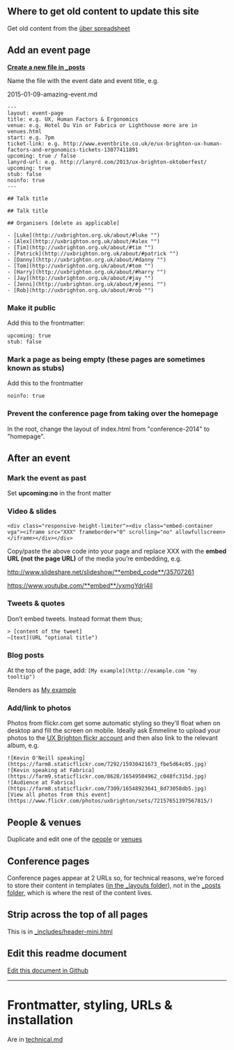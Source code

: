 ---
---

## Where to get old content to update this site

Get old content from the [über spreadsheet](https://docs.google.com/spreadsheet/ccc?key=0AuJrhF0oRyeRcnVFTy0tbnotMzZ1MTNCYk5XaTVuZlE&usp=drive_web#gid=0 "list of events on Google Docs")

## Add an event page

**[Create a new file in _posts](https://github.com/dannyhope/uxbrighton/new/gh-pages/_posts "Add a file to _posts using Github")**

Name the file with the event date and event title, e.g.

2015-01-09-amazing-event.md

    ---
    layout: event-page	
    title: e.g. UX, Human Factors & Ergonomics
    venue: e.g. Hotel Du Vin or Fabrica or Lighthouse more are in venues.html
    start: e.g. 7pm
    ticket-link: e.g. http://www.eventbrite.co.uk/e/ux-brighton-ux-human-factors-and-ergonomics-tickets-13077411891
    upcoming: true / false
    lanyrd-url: e.g. http://lanyrd.com/2013/ux-brighton-oktoberfest/
    upcoming: true
    stub: false
    noinfo: true
    ---

    ## Talk title
    
    ## Talk title
    
    ## Organisers [delete as applicable]
    
    - [Luke](http://uxbrighton.org.uk/about/#luke "")
    - [Alex](http://uxbrighton.org.uk/about/#alex "")
    - [Tim](http://uxbrighton.org.uk/about/#tim "")
    - [Patrick](http://uxbrighton.org.uk/about/#patrick "")
    - [Danny](http://uxbrighton.org.uk/about/#danny "")
    - [Tom](http://uxbrighton.org.uk/about/#tom "")
    - [Harry](http://uxbrighton.org.uk/about/#harry "")
    - [Jay](http://uxbrighton.org.uk/about/#jay "")
    - [Jenni](http://uxbrighton.org.uk/about/#jenni "")
    - [Rob](http://uxbrighton.org.uk/about/#rob "")
    
### Make it public

Add this to the frontmatter:

    upcoming: true
    stub: false

### Mark a page as being empty (these pages are sometimes known as stubs)

Add this to the frontmatter

    noinfo: true
    
### Prevent the conference page from taking over the homepage

In the root, change the layout of index.html from "conference-2014" to "homepage".

## After an event

### Mark the event as past

Set **upcoming:no** in the front matter

### Video & slides

    <div class="responsive-height-limiter"><div class="embed-container vga"><iframe src="XXX" frameborder="0" scrolling="no" allowfullscreen></iframe></div></div>

Copy/paste the above code into your page and replace XXX with the **embed URL (not the page URL)** of the media you’re embedding, e.g.

http://www.slideshare.net/slideshow/**embed_code**/35707261

https://www.youtube.com/**embed**/yxmgYdrl4lI

### Tweets & quotes

Don’t embed tweets. Instead format them thus;

    > [content of the tweet]
    —[text](URL "optional title")

### Blog posts

At the top of the page, add: `[My example](http://example.com "my tooltip")`

Renders as [My example](http://example.com "my tooltip")

### Add/link to photos

Photos from flickr.com get some automatic styling so they'll float when on desktop and fill the screen on mobile. Ideally ask Emmeline to upload your photos to the [UX Brighton flickr account](https://www.flickr.com/photos/uxbrighton) and then also link to the relevant album, e.g.

    ![Kevin O'Neill speaking](https://farm8.staticflickr.com/7292/15930421673_fbe5d64c05.jpg)
    ![Kevin speaking at Fabrica](https://farm9.staticflickr.com/8628/16549504962_c048fc315d.jpg)
    ![Audience at Fabrica](https://farm8.staticflickr.com/7309/16548923641_8d73058db5.jpg)
    [View all photos from this event](https://www.flickr.com/photos/uxbrighton/sets/72157651397567815/)

## People & venues

Duplicate and edit one of the [people](https://github.com/dannyhope/uxbrighton/edit/gh-pages/_includes/organisers.html "") or [venues](https://github.com/dannyhope/uxbrighton/edit/gh-pages/_includes/venues.html "")

## Conference pages

Conference pages appear at 2 URLs so, for technical reasons, we’re forced to store their content in templates ([in the _layouts folder](https://github.com/dannyhope/uxbrighton/tree/gh-pages/_layouts "")), not in the [_posts folder](https://github.com/dannyhope/uxbrighton/tree/gh-pages/_posts ""), which is where the rest of the content lives.

## Strip across the top of all pages

This is in [_includes/header-mini.html](https://github.com/dannyhope/uxbrighton/edit/gh-pages/_includes/header-mini.html "")

## Edit this readme document

[Edit this document in Github](https://github.com/dannyhope/uxbrighton/edit/gh-pages/Readme.md "") 

------

# Frontmatter, styling, URLs & installation

Are in [technical.md](/technical.md "")
